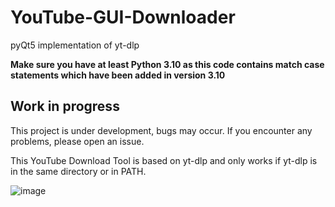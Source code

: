 # YouTube-GUI-Downloader
pyQt5 implementation of yt-dlp

__Make sure you have at least Python 3.10 as this code contains match case statements which have been added in version 3.10__

## Work in progress
This project is under development, bugs may occur. If you encounter any problems, please open an issue.

This YouTube Download Tool is based on yt-dlp and only works if yt-dlp is in the same directory or in PATH.


![image](https://user-images.githubusercontent.com/71893290/194763469-670293bf-1755-4a03-a521-2c16c46dacb5.png)
